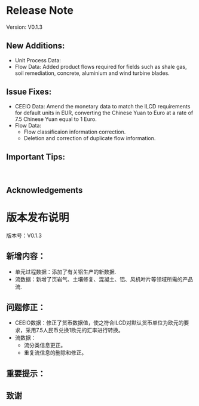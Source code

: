 # Release Note

Version: V0.1.3

## New Additions:

- Unit Process Data:
- Flow Data: Added product flows required for fields such as shale gas, soil remediation, concrete, aluminium and wind turbine blades.

## Issue Fixes:

- CEEIO Data: Amend the monetary data to match the ILCD requirements for default units in EUR, converting the Chinese Yuan to Euro at a rate of 7.5 Chinese Yuan equal to 1 Euro.
- Flow Data:
  - Flow classificaion information correction.
  - Deletion and correction of duplicate flow information.

## Important Tips:

<br>

## Acknowledgements

# 版本发布说明

版本号：V0.1.3

## 新增内容：

- 单元过程数据：添加了有关铝生产的新数据.
- 流数据：新增了页岩气、土壤修复、混凝土、铝、风机叶片等领域所需的产品流.

## 问题修正：

- CEEIO数据：修正了货币数据值，使之符合ILCD对默认货币单位为欧元的要求，采用7.5人民币兑换1欧元的汇率进行转换。
- 流数据：
  - 流分类信息更正。
  - 重复流信息的删除和修正。

## 重要提示：

## 致谢
